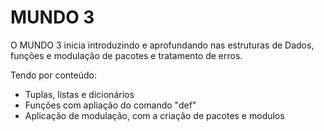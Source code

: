 # MUNDO 3
O MUNDO 3 inicia introduzindo e aprofundando nas estruturas de Dados, funções e modulação de pacotes e tratamento de erros.

Tendo por conteúdo:
* Tuplas, listas e dicionários
* Funções com apliação do comando "def"
* Aplicação de modulação, com a criação de pacotes e modulos
